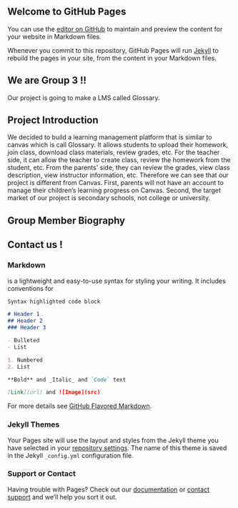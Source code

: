 ## Welcome to GitHub Pages

You can use the [editor on GitHub](https://github.com/RyanL-29/FinalYearProject2021/edit/gh-pages/index.md) to maintain and preview the content for your website in Markdown files.

Whenever you commit to this repository, GitHub Pages will run [Jekyll](https://jekyllrb.com/) to rebuild the pages in your site, from the content in your Markdown files.

## We are Group 3 !!
Our project is going to make a LMS called Glossary.

## Project Introduction

We decided to build a learning management platform that is similar to canvas which is call Glossary. It allows students to upload their homework, join class, download class materials, review grades, etc. For the teacher side, it can allow the teacher to create class, review the homework from the student, etc. From the parents' side, they can review the grades, view class description, view instructor information, etc. Therefore we can see that our project is different from Canvas. First, parents will not have an account to manage their children’s learning progress on Canvas. Second, the target market of our project is secondary schools, not college or university.


## Group Member Biography
## Contact us !
### Markdown
 is a lightweight and easy-to-use syntax for styling your writing. It includes conventions for

```markdown
Syntax highlighted code block

# Header 1
## Header 2
### Header 3

- Bulleted
- List

1. Numbered
2. List

**Bold** and _Italic_ and `Code` text

[Link](url) and ![Image](src)
```

For more details see [GitHub Flavored Markdown](https://guides.github.com/features/mastering-markdown/).

### Jekyll Themes

Your Pages site will use the layout and styles from the Jekyll theme you have selected in your [repository settings](https://github.com/RyanL-29/FinalYearProject2021/settings). The name of this theme is saved in the Jekyll `_config.yml` configuration file.

### Support or Contact

Having trouble with Pages? Check out our [documentation](https://docs.github.com/categories/github-pages-basics/) or [contact support](https://support.github.com/contact) and we’ll help you sort it out.
